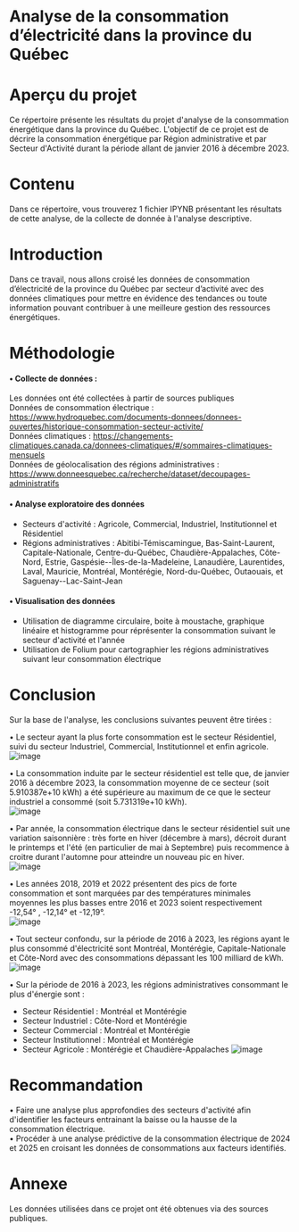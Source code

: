 # Analyse de la consommation d’électricité dans la province du Québec

# Aperçu du projet
Ce répertoire présente les résultats du projet d'analyse de la consommation énergétique dans la province du Québec. 
L'objectif de ce projet est de décrire la consommation énergétique par Région administrative et par Secteur d'Activité durant la période allant de janvier 2016 à décembre 2023.
# Contenu
Dans ce répertoire, vous trouverez 1 fichier IPYNB présentant les résultats de cette analyse, de la collecte de donnée à l'analyse descriptive.
# Introduction
Dans ce travail, nous allons croisé les données de consommation d’électricité de la province du Québec par secteur d’activité avec des données climatiques pour mettre en évidence des tendances ou toute information pouvant contribuer à une meilleure gestion des ressources énergétiques.
# Méthodologie
#### • Collecte de données :
Les données ont été collectées à partir de sources publiques  
Données de consommation électrique : https://www.hydroquebec.com/documents-donnees/donnees-ouvertes/historique-consommation-secteur-activite/  
Données climatiques : https://changements-climatiques.canada.ca/donnees-climatiques/#/sommaires-climatiques-mensuels  
Données de géolocalisation des régions administratives : https://www.donneesquebec.ca/recherche/dataset/decoupages-administratifs  
#### • Analyse exploratoire des données 
- Secteurs d'activité : Agricole, Commercial, Industriel, Institutionnel et Résidentiel
- Régions administratives : Abitibi-Témiscamingue, Bas-Saint-Laurent, Capitale-Nationale, Centre-du-Québec, Chaudière-Appalaches, Côte-Nord, Estrie,
Gaspésie--Îles-de-la-Madeleine, Lanaudière, Laurentides, Laval, Mauricie, Montréal, Montérégie, Nord-du-Québec, Outaouais, et Saguenay--Lac-Saint-Jean
#### • Visualisation des données
- Utilisation de diagramme circulaire, boite à moustache, graphique linéaire et histogramme pour réprésenter la consommation suivant le secteur d'activité et l'année 
- Utilisation de Folium pour cartographier les régions administratives suivant leur consommation électrique
# Conclusion
Sur la base de l'analyse, les conclusions suivantes peuvent être tirées :  

• Le secteur ayant la plus forte consommation est le secteur Résidentiel, suivi du secteur Industriel, Commercial, Institutionnel et enfin agricole.  
![image](https://github.com/HouefaNatacha/Hydro-Quebec/assets/153472526/54fca11a-a580-480d-8b65-1949f36c64fd)

• La consommation induite par le secteur résidentiel est telle que, de janvier 2016 à décembre 2023, la consommation moyenne de ce secteur (soit 5.910387e+10 kWh) a été supérieure au maximum de ce que le secteur industriel a consommé (soit 5.731319e+10 kWh).  
![image](https://github.com/HouefaNatacha/Hydro-Quebec/assets/153472526/90e3c2cb-1a23-4159-86ab-a4b26cbc6249)

• Par année, la consommation électrique dans le secteur résidentiel suit une variation saisonnière : très forte en hiver (décembre à mars), décroit durant le printemps et l'été (en particulier de mai à Septembre) puis recommence à croitre durant l'automne pour atteindre un nouveau pic en hiver.  
![image](https://github.com/HouefaNatacha/Hydro-Quebec/assets/153472526/06e2b31c-f21b-4d7e-9190-d9cb8ca6632b)

• Les années 2018, 2019 et 2022 présentent des pics de forte consommation et sont marquées par des températures minimales moyennes les plus basses entre 2016 et 2023 soient respectivement -12,54° , -12,14° et -12,19°.  
![image](https://github.com/HouefaNatacha/Hydro-Quebec/assets/153472526/38134904-58a4-46d5-b30c-bb987b36e62f)

• Tout secteur confondu, sur la période de 2016 à 2023, les régions ayant le plus consommé d'électricité sont Montréal, Montérégie, Capitale-Nationale et Côte-Nord avec des consommations dépassant les 100 milliard de kWh.  
![image](https://github.com/HouefaNatacha/Hydro-Quebec/assets/153472526/3e259211-cfa9-42ef-a4a7-28e17a50230d)

•  Sur la période de 2016 à 2023, les régions administratives consommant le plus d'énergie sont :
- Secteur Résidentiel : Montréal et Montérégie   
- Secteur Industriel : Côte-Nord et Montérégie  
- Secteur Commercial : Montréal et Montérégie  
- Secteur Institutionnel : Montréal et Montérégie   
- Secteur Agricole : Montérégie et Chaudière-Appalaches
![image](https://github.com/HouefaNatacha/Hydro-Quebec/assets/153472526/80a15492-4ecf-4555-bdf3-ee9b3f9d5f72)

# Recommandation 
•  Faire une analyse plus approfondies des secteurs d'activité afin d'identifier les facteurs entrainant la baisse ou la hausse de la consommation électrique.  
•  Procéder à une analyse prédictive de la consommation électrique de 2024 et 2025 en croisant les données de consommations aux facteurs identifiés.  

# Annexe
Les données utilisées dans ce projet ont été obtenues via des sources publiques.
